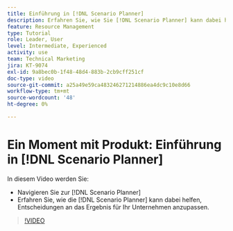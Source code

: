 ```yaml
---
title: Einführung in [!DNL Scenario Planner]
description: Erfahren Sie, wie Sie [!DNL Scenario Planner] kann dabei helfen, Entscheidungen an das Ergebnis für Ihr Unternehmen anzupassen. Erfahren Sie, wie Sie navigieren [!DNL Scenario Planner].
feature: Resource Management
type: Tutorial
role: Leader, User
level: Intermediate, Experienced
activity: use
team: Technical Marketing
jira: KT-9074
exl-id: 9a8bec0b-1f48-48d4-883b-2cb9cff251cf
doc-type: video
source-git-commit: a25a49e59ca483246271214886ea4dc9c10e8d66
workflow-type: tm+mt
source-wordcount: '48'
ht-degree: 0%

---
```


# Ein Moment mit Produkt: Einführung in [!DNL Scenario Planner]

In diesem Video werden Sie:

* Navigieren Sie zur [!DNL Scenario Planner]
* Erfahren Sie, wie die [!DNL Scenario Planner] kann dabei helfen, Entscheidungen an das Ergebnis für Ihr Unternehmen anzupassen.

>[!VIDEO](https://video.tv.adobe.com/v/335316/?quality=12&learn=on)
